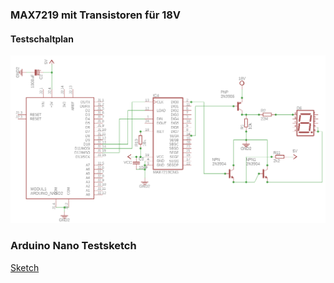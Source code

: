 ### MAX7219 mit Transistoren für 18V
#### Testschaltplan
![Schaltplan](./max7219_high_voltage.png)

 
 ### Arduino Nano Testsketch
 [Sketch](./arduino_max7219_test/arduino_max7219_test.ino)
